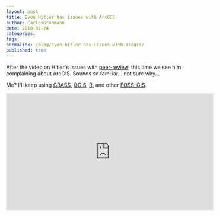 ```yaml
---
layout: post
title: Even Hitler has issues with ArcGIS
author: CarlosGrohmann
date: 2010-02-24
categories: 
tags: 
permalink: /blog/even-hitler-has-issues-with-arcgis/
published: true
---
```



After the video on Hitler's issues with [peer-review](/2009-12-01-peer-review-process), this time we see him complaining about ArcGIS. Sounds so familiar... not sure why...  

Me? I'll keep using [GRASS](http://grass.osgeo.org/), [QGIS](http://qgis.org/), [R](http://www.r-project.org/), and other [FOSS-GIS](http://www.osgeo.org/).  


<iframe width="560" height="315" src="https://www.youtube.com/embed/0b04pKO_698" frameborder="0" allow="accelerometer; autoplay; encrypted-media; gyroscope; picture-in-picture" allowfullscreen></iframe>

